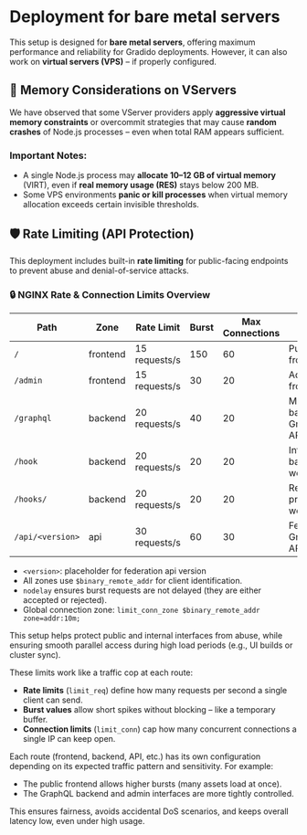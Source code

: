 # Deployment for bare metal servers
This setup is designed for **bare metal servers**, offering maximum performance and reliability for Gradido deployments. However, it can also work on **virtual servers (VPS)** – if properly configured.

## 🧠 Memory Considerations on VServers

We have observed that some VServer providers apply **aggressive virtual memory constraints** or overcommit strategies that may cause **random crashes** of Node.js processes – even when total RAM appears sufficient.

### Important Notes:

- A single Node.js process may **allocate 10–12 GB of virtual memory** (VIRT), even if **real memory usage (RES)** stays below 200 MB.
- Some VPS environments **panic or kill processes** when virtual memory allocation exceeds certain invisible thresholds.

## 🛡️ Rate Limiting (API Protection)

This deployment includes built-in **rate limiting** for public-facing endpoints to prevent abuse and denial-of-service attacks.

### 🔒 NGINX Rate & Connection Limits Overview

| Path                        | Zone     | Rate Limit     | Burst | Max Connections | Notes                          |
|----------------------------|----------|----------------|-------|------------------|--------------------------------|
| `/`                        | frontend | 15 requests/s  | 150   | 60               | Public frontend                |
| `/admin`                   | frontend | 15 requests/s  | 30    | 20               | Admin frontend                 |
| `/graphql`                 | backend  | 20 requests/s  | 40    | 20               | Main backend GraphQL API       |
| `/hook`                    | backend  | 20 requests/s  | 20    | 20               | Internal backend webhooks      |
| `/hooks/`                  | backend  | 20 requests/s  | 20    | 20               | Reverse proxy for webhooks     |
| `/api/<version>` | api   | 30 requests/s  | 60    | 30               | Federation GraphQL API            |

- `<version>`: placeholder for federation api version
- All zones use `$binary_remote_addr` for client identification.
- `nodelay` ensures burst requests are not delayed (they are either accepted or rejected).
- Global connection zone: `limit_conn_zone $binary_remote_addr zone=addr:10m;`

This setup helps protect public and internal interfaces from abuse, while ensuring smooth parallel access during high load periods (e.g., UI builds or cluster sync).

These limits work like a traffic cop at each route:
- **Rate limits** (`limit_req`) define how many requests per second a single client can send.
- **Burst values** allow short spikes without blocking – like a temporary buffer.
- **Connection limits** (`limit_conn`) cap how many concurrent connections a single IP can keep open.

Each route (frontend, backend, API, etc.) has its own configuration depending on its expected traffic pattern and sensitivity. For example:
- The public frontend allows higher bursts (many assets load at once).
- The GraphQL backend and admin interfaces are more tightly controlled.

This ensures fairness, avoids accidental DoS scenarios, and keeps overall latency low, even under high usage.


